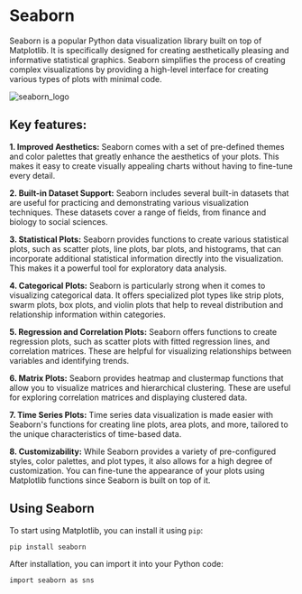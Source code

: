 # Seaborn

Seaborn is a popular Python data visualization library built on top of Matplotlib. It is specifically designed for creating aesthetically pleasing and informative statistical graphics. Seaborn simplifies the process of creating complex visualizations by providing a high-level interface for creating various types of plots with minimal code.

![seaborn_logo](https://warehouse-camo.ingress.us-east-2.pypi.io/189c5d99fbda79b2218f2d4a4fe29415d32c8d8a/68747470733a2f2f7261772e67697468756275736572636f6e74656e742e636f6d2f6d7761736b6f6d2f736561626f726e2f6d61737465722f646f632f5f7374617469632f6c6f676f2d776964652d6c6967687462672e737667)

## Key features:

**1. Improved Aesthetics:** Seaborn comes with a set of pre-defined themes and color palettes that greatly enhance the aesthetics of your plots. This makes it easy to create visually appealing charts without having to fine-tune every detail.

**2. Built-in Dataset Support:** Seaborn includes several built-in datasets that are useful for practicing and demonstrating various visualization techniques. These datasets cover a range of fields, from finance and biology to social sciences.

**3. Statistical Plots:** Seaborn provides functions to create various statistical plots, such as scatter plots, line plots, bar plots, and histograms, that can incorporate additional statistical information directly into the visualization. This makes it a powerful tool for exploratory data analysis.

**4. Categorical Plots:** Seaborn is particularly strong when it comes to visualizing categorical data. It offers specialized plot types like strip plots, swarm plots, box plots, and violin plots that help to reveal distribution and relationship information within categories.

**5. Regression and Correlation Plots:** Seaborn offers functions to create regression plots, such as scatter plots with fitted regression lines, and correlation matrices. These are helpful for visualizing relationships between variables and identifying trends.

**6. Matrix Plots:** Seaborn provides heatmap and clustermap functions that allow you to visualize matrices and hierarchical clustering. These are useful for exploring correlation matrices and displaying clustered data.

**7. Time Series Plots:** Time series data visualization is made easier with Seaborn's functions for creating line plots, area plots, and more, tailored to the unique characteristics of time-based data.

**8. Customizability:** While Seaborn provides a variety of pre-configured styles, color palettes, and plot types, it also allows for a high degree of customization. You can fine-tune the appearance of your plots using Matplotlib functions since Seaborn is built on top of it.

## Using Seaborn

To start using Matplotlib, you can install it using `pip`:

`pip install seaborn`

After installation, you can import it into your Python code:

`import seaborn as sns`
